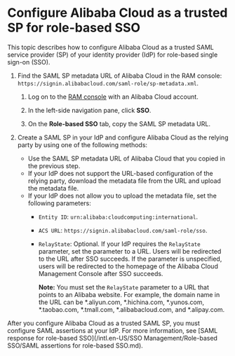 # Configure Alibaba Cloud as a trusted SP for role-based SSO

This topic describes how to configure Alibaba Cloud as a trusted SAML service provider \(SP\) of your identity provider \(IdP\) for role-based single sign-on \(SSO\).

1.  Find the SAML SP metadata URL of Alibaba Cloud in the RAM console: `https://signin.alibabacloud.com/saml-role/sp-metadata.xml`.

    1.  Log on to the [RAM console](https://ram.console.aliyun.com/) with an Alibaba Cloud account.

    2.  In the left-side navigation pane, click **SSO**.

    3.  On the **Role-based SSO** tab, copy the SAML SP metadata URL.

2.  Create a SAML SP in your IdP and configure Alibaba Cloud as the relying party by using one of the following methods:

    -   Use the SAML SP metadata URL of Alibaba Cloud that you copied in the previous step.
    -   If your IdP does not support the URL-based configuration of the relying party, download the metadata file from the URL and upload the metadata file.
    -   If your IdP does not allow you to upload the metadata file, set the following parameters:
        -   `Entity ID`: `urn:alibaba:cloudcomputing:international`.
        -   `ACS URL`: `https://signin.alibabacloud.com/saml-role/sso`.
        -   `RelayState`: Optional. If your IdP requires the `RelayState` parameter, set the parameter to a URL. Users will be redirected to the URL after SSO succeeds. If the parameter is unspecified, users will be redirected to the homepage of the Alibaba Cloud Management Console after SSO succeeds.

            **Note:** You must set the `RelayState` parameter to a URL that points to an Alibaba website. For example, the domain name in the URL can be \*.aliyun.com, \*.hichina.com, \*.yunos.com, \*.taobao.com, \*.tmall.com, \*.alibabacloud.com, and \*.alipay.com.


After you configure Alibaba Cloud as a trusted SAML SP, you must configure SAML assertions at your IdP. For more information, see [SAML response for role-based SSO](/intl.en-US/SSO Management/Role-based SSO/SAML assertions for role-based SSO.md).

